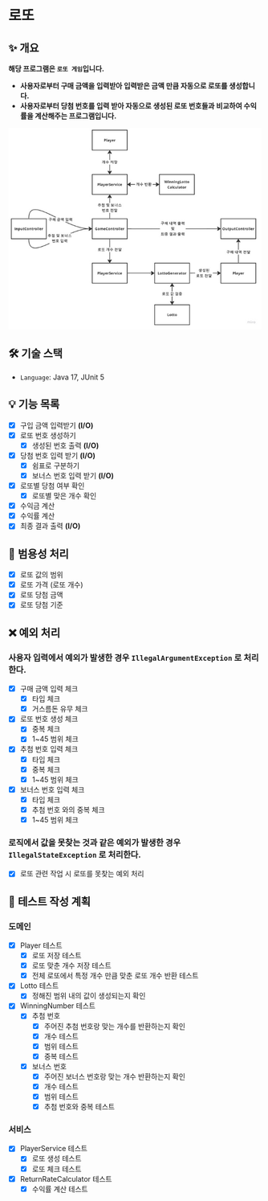 # 로또

## ✨ 개요
**해당 프로그램은 `로또 게임`입니다.**
- **사용자로부터 구매 금액을 입력받아 입력받은 금액 만큼 자동으로 로또를 생성합니다.**
- **사용자로부터 당첨 번호를 입력 받아 자동으로 생성된 로또 번호들과 비교하여 수익률을 계산해주는 프로그램입니다.**

![wooteco-lotto.jpg](images%2Fwooteco-lotto.jpg)
## 🛠️ 기술 스택
- `Language`: Java 17, JUnit 5

## 💡 기능 목록
- [x] 구입 금액 입력받기 **(I/O)**
- [x] 로또 번호 생성하기
  - [x] 생성된 번호 출력 **(I/O)**
- [x] 당첨 번호 입력 받기 **(I/O)**
  - [x] 쉼표로 구분하기
  - [x] 보너스 번호 입력 받기 **(I/O)**
- [x] 로또별 당첨 여부 확인
  - [x] 로또별 맞은 개수 확인
- [x] 수익금 계산
- [x] 수익률 계산
- [x] 최종 결과 출력 **(I/O)**

## 🔔 범용성 처리
- [x] 로또 값의 범위
- [x] 로또 가격 (로또 개수)
- [x] 로또 당첨 금액
- [x] 로또 당첨 기준

## ❌ 예외 처리
### 사용자 입력에서 예외가 발생한 경우 `IllegalArgumentException` 로 처리한다.
- [x] 구매 금액 입력 체크
  - [x] 타입 체크
  - [x] 거스름돈 유무 체크
- [x] 로또 번호 생성 체크
  - [x] 중복 체크
  - [x] 1~45 범위 체크
- [x] 추첨 번호 입력 체크
  - [x] 타입 체크
  - [x] 중복 체크
  - [x] 1~45 범위 체크
- [x] 보너스 번호 입력 체크
  - [x] 타입 체크
  - [x] 추첨 번호 와의 중복 체크
  - [x] 1~45 범위 체크
### 로직에서 값을 못찾는 것과 같은 예외가 발생한 경우 `IllegalStateException` 로 처리한다.
- [x] 로또 관련 작업 시 로또를 못찾는 예외 처리

## 📜 테스트 작성 계획
### 도메인
- [x] Player 테스트
  - [x] 로또 저장 테스트
  - [x] 로또 맞춘 개수 저장 테스트
  - [x] 전체 로또에서 특정 개수 만큼 맞춘 로또 개수 반환 테스트
- [x] Lotto 테스트
  - [x] 정해진 범위 내의 값이 생성되는지 확인
- [x] WinningNumber 테스트
  - [x] 추첨 번호
    - [x] 주어진 추첨 번호랑 맞는 개수를 반환하는지 확인
    - [x] 개수 테스트
    - [x] 범위 테스트
    - [x] 중복 테스트
  - [x] 보너스 번호
    - [x] 주어진 보너스 번호랑 맞는 개수 반환하는지 확인
    - [x] 개수 테스트
    - [x] 범위 테스트
    - [x] 추첨 번호와 중복 테스트
### 서비스
- [x] PlayerService 테스트
  - [x] 로또 생성 테스트
  - [x] 로또 체크 테스트
- [x] ReturnRateCalculator 테스트
  - [x] 수익률 계산 테스트
